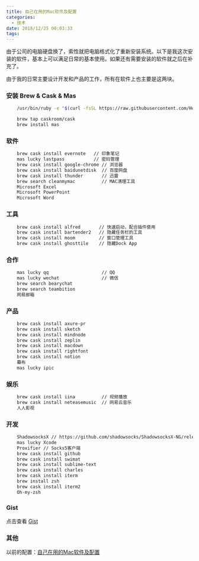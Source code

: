 ```yaml
---
title: 自己在用的Mac软件及配置
categories:
  - 技术
date: 2018/12/25 00:03:33
tags:
---
```


由于公司的电脑硬盘换了，索性就把电脑格式化了重新安装系统。以下是我这次安装的软件，基本上可以满足日常的基本使用。如果还有需要安装的软件就之后在补充了。

由于我的日常主要设计开发和产品的工作，所有在软件上也主要是这两块。

<!--more-->

### 安装 Brew & Cask & Mas

```bash
    /usr/bin/ruby -e "$(curl -fsSL https://raw.githubusercontent.com/Homebrew/install/master/install)"

    brew tap caskroom/cask
    brew install mas
```

### 软件

```bash
    brew cask install evernote   // 印象笔记
    mas lucky lastpass           // 密码管理
    brew cask install google-chrome // 浏览器
    brew cask install baidunetdisk  // 百度网盘
    brew cask install thunder       // 迅雷
    brew search cleanmymac          // MAC清理工具
    Microsoft Excel
    Microsoft PowerPoint
    Microsoft Word
```

### 工具

```bash
    brew cask install alfred       // 快速启动，配合插件使用
    brew cask install bartender2   // 隐藏任务栏的工具
    brew cask install moom         // 窗口管理工具
    brew cask install ghosttile    // 隐藏Dock App
```

### 合作

```bash
    mas lucky qq                    // QQ
    mas lucky wechat                // 微信
    brew search bearychat
    brew search teambition
    网易邮箱
```

### 产品

```bash
    brew cask install axure-pr
    brew cask install sketch
    brew cask install mindnode
    brew cask install zeplin
    brew cask install macdown
    brew cask install rightfont
    brew cask install notion
    幕布
    mas lucky ipic
```

### 娱乐

```bash
    brew cask install iina          // 视频播放
    brew cask install neteasemusic  // 网易云音乐
    人人影视
```

### 开发

```bash
    ShadowsocksX // https://github.com/shadowsocks/ShadowsocksX-NG/releases
    mas lucky Xcode
    Proxifier // Socks5客户端
    brew cask install github
    brew cask install swimat
    brew cask install sublime-text
    brew cask install charles
    brew cask install iterm
    brew install zsh
    brew cask install iterm2
    Oh-my-zsh
```

### Gist

点击查看 [Gist](https://gist.github.com/whyliam/d6265cc96d2be75246bc265cd347d7df)

<script src="https://gist.github.com/whyliam/d6265cc96d2be75246bc265cd347d7df.js"></script>

### 其他

以前的配置：[自己在用的Mac软件及配置](https://blog.naaln.com/2017/06/softwares-on-mac/)
